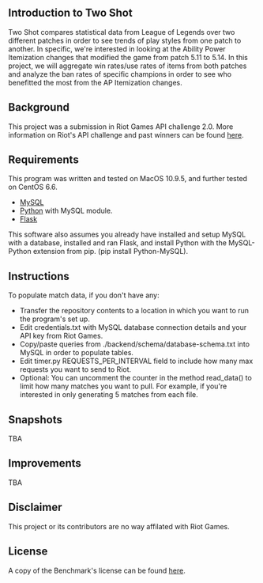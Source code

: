 ## Introduction to Two Shot
Two Shot compares statistical data from League of Legends over two different patches in order to see trends of play styles from one patch to another. In specific, we're interested in looking at the Ability Power Itemization changes that modified the game from patch 5.11 to 5.14. In this project, we will aggregate win rates/use rates of items from both patches and analyze the ban rates of specific champions in order to see who benefitted the most from the AP Itemization changes.

## Background
This project was a submission in Riot Games API challenge 2.0. More information on Riot's API challenge and past winners can be found [here](https://developer.riotgames.com/docs/api-challenge).

## Requirements
This program was written and tested on MacOS 10.9.5, and further tested on CentOS 6.6.
- [MySQL](http://dev.mysql.com/doc/mysql-repo-excerpt/5.6/en/linux-installation-yum-repo.html)
- [Python](https://www.digitalocean.com/community/tutorials/how-to-set-up-python-2-7-6-and-3-3-3-on-centos-6-4) with MySQL module.
- [Flask](http://flask.pocoo.org/docs/0.10/installation/)

This software also assumes you already have installed and setup MySQL with a database, installed and ran Flask, and install Python with the MySQL-Python extension from pip. (pip install Python-MySQL).

## Instructions
To populate match data, if you don't have any:
- Transfer the repository contents to a location in which you want to run the program's set up.
- Edit credentials.txt with MySQL database connection details and your API key from Riot Games.
- Copy/paste queries from ./backend/schema/database-schema.txt into MySQL in order to populate tables.
- Edit timer.py REQUESTS_PER_INTERVAL field to include how many max requests you want to send to Riot.
- Optional: You can uncomment the counter in the method read_data() to limit how many matches you want to pull. For example, if you're interested in only generating 5 matches from each file.

## Snapshots
TBA

## Improvements
TBA

## Disclaimer
This project or its contributors are no way affilated with Riot Games.

## License
A copy of the Benchmark's license can be found [here](https://github.com/Unknowncmbk/Two-Shot/blob/master/LICENSE).
